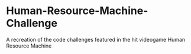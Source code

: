 # Human-Resource-Machine-Challenge
A recreation of the code challenges featured in the hit videogame Human Resource Machine 

